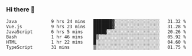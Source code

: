 ### Hi there 👋

<!--START_SECTION:waka-->

```text
Java             9 hrs 24 mins   ███████▓░░░░░░░░░░░░░░░░░   31.32 %
Vue.js           9 hrs 23 mins   ███████▓░░░░░░░░░░░░░░░░░   31.28 %
JavaScript       6 hrs 5 mins    █████░░░░░░░░░░░░░░░░░░░░   20.26 %
Bash             1 hr 46 mins    █▒░░░░░░░░░░░░░░░░░░░░░░░   05.92 %
HTML             1 hr 22 mins    █░░░░░░░░░░░░░░░░░░░░░░░░   04.60 %
TypeScript       31 mins         ▒░░░░░░░░░░░░░░░░░░░░░░░░   01.75 %
```

<!--END_SECTION:waka-->

<!--
**Jonas-VanHaeken/Jonas-VanHaeken** is a ✨ _special_ ✨ repository because its `README.md` (this file) appears on your GitHub profile.

Here are some ideas to get you started:

- 🔭 I’m currently working on ...
- 🌱 I’m currently learning ...
- 👯 I’m looking to collaborate on ...
- 🤔 I’m looking for help with ...
- 💬 Ask me about ...
- 📫 How to reach me: ...
- 😄 Pronouns: ...
- ⚡ Fun fact: ...
-->
